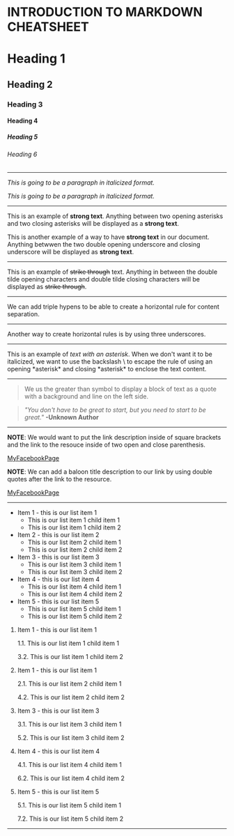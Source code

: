 # INTRODUCTION TO MARKDOWN CHEATSHEET

<!-- HEADING -->
# Heading 1
## Heading 2
### Heading 3
#### Heading 4
##### Heading 5
###### Heading 6

---

<!-- Italics -->
_This is going to be a paragraph in italicized format._

*This is going to be a paragraph in italicized format.*

---

<!-- STRONG -->
This is an example of **strong text**. Anything between two opening asterisks and two closing asterisks will be displayed as a **strong text**.

This is another example of a way to have __strong text__ in our document. Anything betwwen the two double opening underscore and closing underscore will be displayed as __strong text__.

---

<!-- STRIKE THROUGH -->
This is an example of ~~strike through~~ text. Anything in between the double tilde opening characters and double tilde closing characters will be displayed as ~~strike through~~.

---

<!-- HORIZONTAL RULE -->
We can add triple hypens to be able to create a horizontal rule for content separation.

---
Another way to create horizontal rules is by using three underscores.

___

<!-- ESCAPE CHARACTER RULES USING BACKSLASH -->
This is an example of *text with an asterisk*. When we don't want it to be italicized, we want to use the backslash \ to escape the rule of using an opening \*asterisk* and closing \*asterisk* to enclose the text content. 

---

<!-- BLOCKQUOTE RULE -->
> We us the greater than symbol to display a block of text as a quote with a background and line on the left side.

> *"You don't have to be great to start, but you need to start to be great."* __-Unknown Author__

---

<!-- LINKS RULE -->
**NOTE**: We would want to put the link description inside of square brackets and the link to the resouce inside of two open and close parenthesis.

[MyFacebookPage](http://www.facebook.com/imhazeltaylo)

__NOTE__: We can add a baloon title description to our link by using double quotes after the link to the resource.

[MyFacebookPage](http://www.facebook.com/imhazeltaylo "This is my FB Page")

---

<!-- LIST ITEM RULES -->

<!-- Unordered List -->
* Item 1 - this is our list item 1
  * This is our list item 1 child item 1
  * This is our list item 1 child item 2
* Item 2 - this is our list item 2
  * This is our list item 2 child item 1
  * This is our list item 2 child item 2
* Item 3 - this is our list item 3
  * This is our list item 3 child item 1
  * This is our list item 3 child item 2
* Item 4 - this is our list item 4
  * This is our list item 4 child item 1
  * This is our list item 4 child item 2
* Item 5 - this is our list item 5
  * This is our list item 5 child item 1
  * This is our list item 5 child item 2

<!-- Ordered List -->
1. Item 1 - this is our list item 1

     1.1. This is our list item 1 child item 1
     
     3.2. This is our list item 1 child item 2
2. Item 1 - this is our list item 1

     2.1. This is our list item 2 child item 1
     
     4.2. This is our list item 2 child item 2
3. Item 3 - this is our list item 3

     3.1. This is our list item 3 child item 1
     
     5.2. This is our list item 3 child item 2
4. Item 4 - this is our list item 4

     4.1. This is our list item 4 child item 1
     
     6.2. This is our list item 4 child item 2
5. Item 5 - this is our list item 5

     5.1. This is our list item 5 child item 1
     
     7.2. This is our list item 5 child item 2

---

